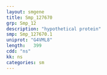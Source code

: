 ```yaml
---
layout: smgene
title: Smp_127670
grp: Smp_12
description: "hypothetical protein"
smp: Smp_127670.1
uniprot: "G4VML8"
length:   399
cdd: "ns"
kk: ns
categories: sm
---
```

